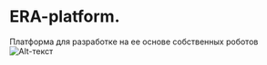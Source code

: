 # ERA-platform.
Платформа для разработке на ее основе собственных роботов 
![Alt-текст](https://github.com/Volver-era/ERA-platform./blob/main/%D0%A4%D0%BE%D1%82%D0%BE/IMG_20220106_122025.jpg)
